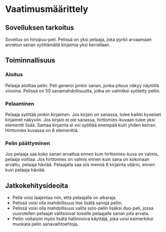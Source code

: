 # Vaatimusmäärittely

## Sovelluksen tarkoitus

Sovellus on hirsipuu-peli. Pelissä on yksi pelaaja, joka pyrkii arvaamaan annetun sanan syöttämällä kirjaimia yksi kerrallaan. 

## Toiminnallisuus

### Aloitus

Pelaaja aloittaa pelin. Peli generoi jonkin sanan, jonka pituus näkyy näytöllä viivoina. Pelissä on 50 sanamahdollisuutta, jotka on valmiiksi syötetty peliin. 

### Pelaaminen
Pelaaja syöttää jonkin kirjaimen. Jos kirjain on sanassa, tulee kaikki kyseiset kirjaimet näkyviin. Jos kirjain ei ole sanassa, hirttomies-kuvaan tulee yksi elementti lisää.
Samaa kirjainta ei voi syöttää enempää kuin yhden kerran. Hirttomies kuvassa on 6 elementtiä. 

### Pelin päättyminen
Jos pelaaja saa koko sanan arvattua ennen kuin hirttomies-kuva on valmis, pelaaja voittaa. Jos hirttomies on valmis ennen kuin sana on kokonaan arvattu, pelaaja häviää. 
Pelaajalla saa siis mennä 6 kirjainta väärin, ennen kuin pelaaja häviää. 

## Jatkokehitysideoita
- Peliä voisi laajentaa niin, että pelaajalla on aikaraja. 
- Pelissä voisi olla mahdollisuus itse lisätä sanoja peliin. 
- Pelissä voisi olla mahdollisuus valita solo-pelin lisäksi duo-peli, jossa vuorotellen pelaajat valitsisivat toiselle pelaajalle sanan jota arvata. 
- Peliin voitaisiin myös lisätä hallinnoiva käyttäjä, joka voisi esimerkiksi muokata pelin sanavaihtoehtoja. 


